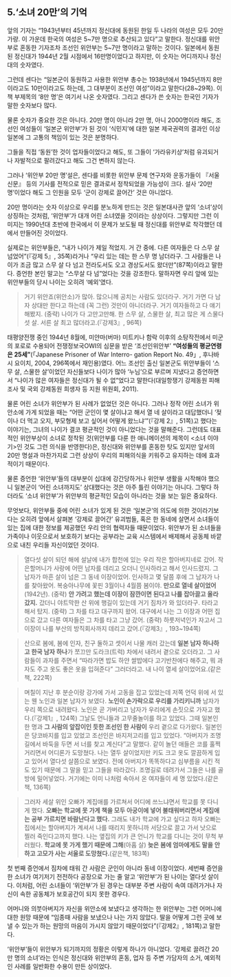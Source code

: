 ## 5.‘소녀 20만’의 기억

앞의 기자는 “1943년부터 45년까지 정신대에 동원된 한일 두 나라의 여성은 모두 20만가량. 이 가운데 한국의 여성은 5~7만 명으로 추산되고 있다”고 말한다. 정신대를 위안부로 혼동한 기자조차 조선인 위안부는 5~7만 명이라고 말하는 것이다. 일본에서 동원된 정신대가 1944년 2월 시점에서 16만명이었다고 하지만, 이 숫자는 어디까지나 정신대의 숫자였다.

그런데 센다는 “일본군이 동원하고 사용한 위안부 총수는 1938년에서 1945년까지 8만이라고도 10만이라고도 하는데, 그 대부분이 조선인 여성”이라고 말한다(28~29쪽). 이 책 부제목의 ‘8만 명’은 여기서 나온 숫자였다. 그리고 센다가 쓴 숫자는 한국인 기자가 말한 숫자보다 많다.

물론 숫자가 중요한 것은 아니다. 20만 명이 아니라 2만 명, 아니 2000명이라 해도, 조선인 여성들이 ‘일본군 위안부’가 된 것이 ‘식민지’에 대한 일본 제국권력의 결과인 이상 일본에 그 고통의 책임이 있는 것은 분명하다.

그들을 직접 ‘동원’한 것이 업자들이었다고 해도, 또 그들이 ‘가라유키상’처럼 유괴되거나 자발적으로 팔려갔다고 해도 그건 변하지 않는다.

그러나 ‘위안부 20만 명’설은, 센다를 비롯한 위안부 문제 연구자와 운동가들이 『서울신문』 등의 기사를 전적으로 믿은 결과로서 정착되었을 가능성이 크다. 설사 ‘20만 명’이었다 해도 그 인원을 모두 ‘군이 강제로 끌어간’ 것은 아니었다.

20만 명이라는 숫자 이상으로 우리를 분노하게 만드는 것은 일본대사관 앞의 ‘소녀’상이 상징하는 것처럼, ‘위안부’가 대개 어린 소녀였을 것이라는 상상이다. 그렇지만 그런 이미지는 1990년대 초반에 한국에서 이 문제가 보도될 때 정신대를 위안부로 착각했던 데에서 만들어진 것이었다.

실제로는 위안부들은, “내가 나이가 제일 적었지. 거 간 중에. 다른 여자들은 다 스무 살 넘었어”(『강제 5』, 35쪽)라거나 “우리 있는 데는 한 스무 명 남더라구. 그 사람들은 나이가 조금 많고 스무 살 다 넘고 전라도서도 오고 경상도서도 왔더만”(87쪽)이라고 말한다. 증언한 본인 말고는 “스무살 다 넘”었다는 것을 강조한다. 말하자면 우리 앞에 있는 위안부들의 당시 나이는 오히려 ‘예외’였다.

> 거기 위안죠(위안소)가 많아. 많으니께 공치는 사람도 있더라구. 거기 가면 다 남자 상대만 한다고 하는데 (꼭 그런) 것만이 아니더라구. 거기 여자들하고 다 얘기 해봤지. (중략) 나이가 다 고만고만해. 한 스무 살, 스물한 살, 최고 많은 게 스물다섯 살. 서른 살 최고 많더라고.(『강제3』, 96쪽)

태평양전쟁 중인 1944년 8월에, 미얀마(버마) 미트키나 함락 이후의 소탕작전에서 미군의 포로로 수용되어 전쟁정보국OWI의 심문을 받은 ‘조선인위안부’ **“여성들의 평균연령은 25세”**(「Japanese Prisoner of War Interro- gation Report No. 49」, 후나바시 요이치, 2004, 296쪽에서 재인용)였다. 어느 조선인 출신 일본군도 위안부들이 ‘스무 살, 스물한 살’이었던 자신들보다 나이가 많아 ‘누님’으로 부르며 지냈다고 증언하면서 “나이가 많은 여자들은 정신대가 될 수 없”었다고 말한다(대일항쟁기 강제동원 피해 조사 및 국외 강제동원 희생자 등 지원 위원회, 2011).

물론 어린 소녀가 위안부가 된 사례가 없었던 것은 아니다. 그러나 정작 어린 소녀가 위안소에 가게 되었을 때는 “어떤 군인이 몇 살이냐고 해서 열 네 살이라고 대답했더니 ‘젖이나 더 먹고 오지, 부모형제 보고 싶어서 어떻게 왔느냐’”(『강제 2』, 51쪽)고 했다는 이야기는, 그녀의 나이가 결코 평균적인 것이 아니었다는 것을 말해준다. 그런데도 대표적인 위안부상이 소녀로 정착된 것(위안부를 다룬 한 애니메이션의 제목이 <소녀 이야기>인 것도 그런 의식을 반영한다)은, 정신대와 위안부를 혼동한 탓도 있지만 앞서의 20만 명설과 마찬가지로 그런 상상이 우리의 피해의식을 키워주고 유지하는 데에 효과적이기 때문이다.

물론 증언한 ‘위안부’들의 대부분이 십대에 강간당하거나 위안부 생활을 시작해야 했으니 일본군이 ‘어린 소녀까지도’ 상대했다는 것은 아주 틀린 이야기는 아니다. 그렇다 하더라도 ‘소녀 위안부’가 위안부의 평균적인 모습이 아니라는 것을 보는 일은 중요하다.

무엇보다, 위안부들 중에 어린 소녀가 있게 된 것은 ‘일본군’의 의도에 의한 것이라기보다는 오히려 앞에서 살펴본 ‘강제로 끌어간’ 유괴범들, 혹은 한 동네에 살면서 소녀들이 있는 집에 대한 정보를 제공했던 우리 안의 협력자들 때문이었다. 위안부가 된 소녀들을 가족이나 이웃으로서 보호하기 보다는 공부라는 교육 시스템에서 배제해서 공동체 바깥으로 내친 우리들 자신이었던 것이다.

> 열다섯 살이 되던 해에 설날에 내가 합천에 있는 우리 작은 할아버지네로 갔어. 작은할머니가 사랑에 어떤 남자를 데리고 오더니 인사하라고 해서 인사드렸지. 그 남자가 마흔 살이 넘은 그 동네 이장이었어. 인사하고 몇 달쯤 후에 그 남자가 나를 찾아왔어. 복숭아나무에 꽃핀 3월이나 4월쯤 봄이야. **만으로 열네 살이었어**(1942년). (중략) **안 가려고 했는데 이장이 잠깐이면 된다고 나를 잡아끌고 올라갔지.** 갔더니 야트막한 산 위에 행길이 있는데 거기 짐차가 와 있더라구. 타라고 해서 탔지. (중략) 그 차를 타고 대구까지 왔어. 대구에서 나는 그 이장과 어떤 집으로 갔고 다른 여자들은 그 차를 타고 그냥 갔어. (중략) 하룻저녁인가 자고서 그 이장이 나를 부산의 방직회사까지 데리고 갔어.(『강제3』, 193~194쪽)

> 산으로 봄에, 봄에 인자, 친구 둘하고 셋이서 나물 캐러 갔는데 **일본 남자 하나하 고 한국 남자 하나**가 쪼끄만 도라크(트럭) 차에서 내려서 곁으로 오더라고. 그 사람들이 과자를 주면서 “따라가면 밥도 하얀 쌀밥에다 고기반찬에다 해주고, 뭐 과자도 주고 옷도 좋은 옷을 입혀준다” 그러더라고. 내 나이 열세 살이었어요.(같은책, 222쪽)

> 며칠이 지난 후 분순이랑 강가에 가서 고동을 잡고 있었는데 저쪽 언덕 위에 서 있는 웬 노인과 일본 남자가 보였다. **노인이 손가락으로 우리를 가리키니까** 남자가 우리 쪽으로 내려왔다. 노인은 곧 가버리고 남자가 우리에게 손짓으로 가자고 했다.(『강제1』, 124쪽) 그날도 언니들과 고무줄놀이를 하고 있었다. 그때 일본인 한 명과 **그 사람의 앞잡이인 듯한 조선인 한 사람이** 우리 곁으로 다가왔다. 일본인은 당코바지를 입고 있었고 조선인은 바지저고리를 입고 있었다. “아버지가 조명길에서 바둑을 두면 서 너를 찾고 계신다”고 말했다. 같이 놀던 애들은 코를 훌쩍거리면서 어디론가 도망쳤다. 나는 열두 살이었지만 키도 크고 옷도 깔끔하게 입고 있어서 열다섯 살쯤으로 보였다. 전에 아버지가 똑똑하다고 심부름을 시킨 적도 있기 때문에 그 말을 믿고 그들을 따라갔다. 조명길로 데려가서 그들은 나를 골방에 밀어넣었다. 거기에는 이미 나처럼 속아서 온 여자들이 세 명 있었다.(같은책, 136쪽)

> 그러자 세살 위인 오빠가 계집애를 가르쳐서 어디에 쓰느냐면서 학교를 못 다니게 했다. **오빠는 학교에 못 가게 책을 모두 아궁이에 넣어 불태워버리면서 계집애는 공부 가르치면 바람난다고 했다.** 그래도 내가 학교에 가고 싶다고 하자 오빠는 집에서는 할아버지가 계셔서 나를 때리지 못하니까 서당으로 끌고 가서 낫으로 찔러 죽인다고까지 했다. 나는 옆집의 키가 큰 언니가 학교를 다니는 것이 무척 부러웠다.  **학교에 못 가게 했기 때문에 그해**(아홉 살) **늦은 봄에 엄마에게도 말을 안 하고 고모가 사는 서울로 도망쳤다.**(같은책, 183쪽)

첫 번째 증언에서 짐차에 태워 간 사람은 군인이 아니라 동네 이장이었다. 세번째 증언을 한 소녀가 여기저기 전전하다 공장으로 가는 줄 알고 ‘위안부’가 된 나이는 열다섯 살이다. 이처럼, 어린 소녀들이 ‘위안부’가 된 경우는 대부분 주변 사람이 속여 데려가거나 자신이 속한 공동체가 보호공간이 되지 못한 경우다.

어머니와 의붓아버지가 자신을 위안소에 보냈다고 생각하는 한 위안부는 그런 어머니에 대한 원망 때문에 “임종때 사람을 보냈으나 나는 가지 않았다. 딸을 어떻게 그런 곳에 보낼 수 있는가 하는 원망의 마음이 가시지 않았기 때문이었다”(『강제2』, 181쪽)고 말한다.

‘위안부’들이 위안부가 되기까지의 정황은 이렇게 하나가 아니었다. ‘강제로 끌려간 20만 명의 소녀’라는 인식은 정신대와 위안부의 혼동, 업자 등 주변 가담자의 소거, 예외적인 사례를 일반화한 수용이 만든 상이었다.
